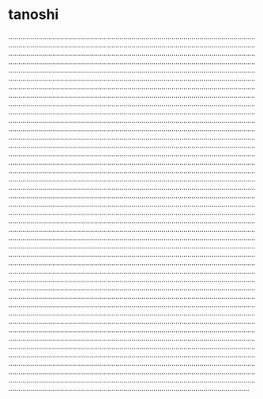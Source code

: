 # tanoshi

.................................................................................................................................................................................................................................................................................................................................................................................................................................................................................................................................................................................................................................................................................................................................................................................................................................................................................................................................................................................................................................................................................................................................................................................................................................................................................................................................................................................................................................................................................................................................................................................................................................................................................................................................................................................................................................................................................................................................................................................................................................................................................................................................................................................................................................................................................................................................................................................................................................................................................................................................................................................................................................................................................................................................................................................................................................................................................................................................................................................................................................................................................................................................................................................................................................................................................................................................................................................................................................................................................................................................................................................................................................................................................................................................................................................................................................................................................................................................................................................................................................................................................................................................................................................................................................................................................................................................................................................................................................................................................................................................................................................................................................................................................................................................................................................................................................................................................................................................................................................................................................................................................................................................................................................................................................................................................................................................................................................................................................................................................................................................................